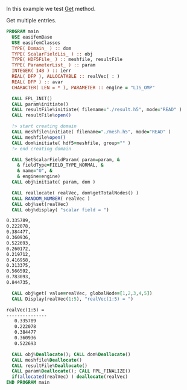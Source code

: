 In this example we test [Get](./Get.md) method.

Get multiple entries.

```fortran
PROGRAM main
  USE easifemBase
  USE easifemClasses
  TYPE( Domain_ ) :: dom
  TYPE( ScalarFieldLis_ ) :: obj
  TYPE( HDF5File_ ) :: meshfile, resultFile
  TYPE( ParameterList_ ) :: param
  INTEGER( I4B ) :: ierr
  REAL( DFP ), ALLOCATABLE :: realVec( : )
  REAL( DFP ) :: avar
  CHARACTER( LEN = * ), PARAMETER :: engine = "LIS_OMP"
```

```fortran title="Open file for import"
  CALL FPL_INIT()
  CALL param%initiate()
  CALL resultFile%initiate( filename="./result.h5", mode="READ" )
  CALL resultFile%open()
```

```fortran title="read domain"  
  !> start creating domain
  CALL meshfile%initiate( filename="./mesh.h5", mode="READ" )
  CALL meshfile%open()
  CALL dom%initiate( hdf5=meshfile, group="" )
  !> end creating domain
```

```fortran title="initiate scalar field"
  CALL SetScalarFieldParam( param=param, &
    & fieldType=FIELD_TYPE_NORMAL, &
    & name="U", &
    & engine=engine)
  CALL obj%initiate( param, dom )
```

```fortran title="setting all values using vector"
  CALL reallocate( realVec, dom%getTotalNodes() )
  CALL RANDOM_NUMBER( realVec )
  CALL obj%set(realVec)
  CALL obj%display( "scalar field = ")
```

```txt title="results"
0.335789,   
0.222078,   
0.384477,   
0.360936,   
0.522693,   
0.260172,   
0.219712,   
0.416958,   
0.313375,   
0.566592,   
0.783093,   
0.844735,   
```

```fortran title="Get multiple entries"
  CALL obj%get( value=realVec, globalNode=[1,2,3,4,5])
  CALL Display(realVec(1:5), "realVec(1:5) = ")
```

```txt title="results"
realVec(1:5) = 
---------------
   0.335789    
   0.222078    
   0.384477    
   0.360936    
   0.522693    
```

```fortran title="Cleanup"
  CALL obj%Deallocate(); CALL dom%Deallocate()
  CALL meshfile%Deallocate()
  CALL resultFile%Deallocate()
  CALL param%Deallocate(); CALL FPL_FINALIZE()
  if(allocated(realVec) ) deallocate(realVec)
END PROGRAM main
```
